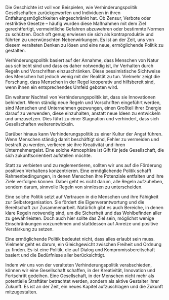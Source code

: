 Die Geschichte ist voll von Beispielen, wie Verhinderungspolitik Gesellschaften zurückgeworfen und Individuen in ihren Entfaltungsmöglichkeiten eingeschränkt hat. Ob Zensur, Verbote oder restriktive Gesetze – häufig wurden diese Maßnahmen mit dem Ziel gerechtfertigt, vermeintliche Gefahren abzuwehren oder bestimmte Normen zu schützen. Doch oft genug erwiesen sie sich als kontraproduktiv und führten zu unerwünschten Nebenwirkungen. Es ist an der Zeit, uns von diesem veralteten Denken zu lösen und eine neue, ermöglichende Politik zu gestalten.

Verhinderungspolitik basiert auf der Annahme, dass Menschen von Natur aus schlecht sind und dass es daher notwendig ist, ihr Verhalten durch Regeln und Vorschriften einzuschränken. Diese pessimistische Sichtweise des Menschen hat jedoch wenig mit der Realität zu tun. Vielmehr zeigt die Forschung, dass Menschen in der Regel kooperativ und hilfsbereit sind, wenn ihnen ein entsprechendes Umfeld geboten wird.

Ein weiterer Nachteil von Verhinderungspolitik ist, dass sie Innovationen behindert. Wenn ständig neue Regeln und Vorschriften eingeführt werden, sind Menschen und Unternehmen gezwungen, einen Großteil ihrer Energie darauf zu verwenden, diese einzuhalten, anstatt neue Ideen zu entwickeln und umzusetzen. Dies führt zu einer Stagnation und verhindert, dass sich Gesellschaften weiterentwickeln.

Darüber hinaus kann Verhinderungspolitik zu einer Kultur der Angst führen. Wenn Menschen ständig damit beschäftigt sind, Fehler zu vermeiden und bestraft zu werden, verlieren sie ihre Kreativität und ihren Unternehmergeist. Eine solche Atmosphäre ist Gift für jede Gesellschaft, die sich zukunftsorientiert aufstellen möchte.

Statt zu verbieten und zu reglementieren, sollten wir uns auf die Förderung positiven Verhaltens konzentrieren. Eine ermöglichende Politik schafft Rahmenbedingungen, in denen Menschen ihre Potenziale entfalten und ihre Ziele verfolgen können. Dabei geht es nicht darum, alle Regeln aufzuheben, sondern darum, sinnvolle Regeln von sinnlosen zu unterscheiden.

Eine solche Politik setzt auf Vertrauen in die Menschen und ihre Fähigkeit zur Selbstorganisation. Sie fördert die Eigenverantwortung und die Bereitschaft zur Zusammenarbeit. Natürlich gibt es auch Bereiche, in denen klare Regeln notwendig sind, um die Sicherheit und das Wohlbefinden aller zu gewährleisten. Doch auch hier sollte das Ziel sein, möglichst wenige Einschränkungen vorzunehmen und stattdessen auf Anreize und positive Verstärkung zu setzen.

Eine ermöglichende Politik bedeutet nicht, dass alles erlaubt sein muss. Vielmehr geht es darum, ein Gleichgewicht zwischen Freiheit und Ordnung zu finden. Es ist eine Politik, die auf Dialog und Kompromissbereitschaft basiert und die Bedürfnisse aller berücksichtigt.

Indem wir uns von der veralteten Verhinderungspolitik verabschieden, können wir eine Gesellschaft schaffen, in der Kreativität, Innovation und Fortschritt gedeihen. Eine Gesellschaft, in der Menschen nicht mehr als potentielle Straftäter betrachtet werden, sondern als aktive Gestalter ihrer Zukunft. Es ist an der Zeit, ein neues Kapitel aufzuschlagen und die Zukunft mitzugestalten.